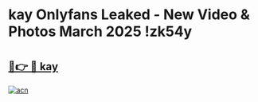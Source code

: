 # kay Onlyfans Leaked - New Video & Photos March 2025 !zk54y

# <h2><a href="https://pr0xv5.iuczelnia.edu.pl?title=kay&ref=zk54y">🔗👉 🔴 kay</a></h2>

[![acn](https://github.com/user-attachments/assets/0f9c940e-d8b0-45ae-aac7-cd30a18b3e1c)](https://pr0xv5.iuczelnia.edu.pl?title=kay&ref=zk54y)

